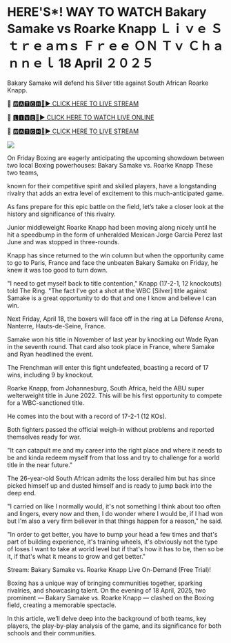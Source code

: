 # HERE'S*! WAY TO WATCH Bakary Samake vs Roarke Knapp Ｌｉｖｅ Ｓｔｒｅａｍｓ Ｆｒｅｅ ＯＮ Ｔｖ Ｃｈａｎｎｅｌ 18 April ２０２５
Bakary Samake will defend his Silver title against South African Roarke Knapp.

🔴 [🆆🅰🆃🅲🅷🔴▶️ CLICK HERE TO LIVE STREAM](https://boie-war-nai-keo.blogspot.com/)

🔴 [🅻🅸🆅🅴🔴▶️ CLICK HERE TO WATCH LIVE ONLINE](https://boie-war-nai-keo.blogspot.com/)

🔴 [🆆🅰🆃🅲🅷🔴▶️ CLICK HERE TO LIVE STREAM](https://boie-war-nai-keo.blogspot.com/)

<a href="https://boie-war-nai-keo.blogspot.com/"><img src="https://i.ibb.co.com/dwF5dRdX/28cd7b-76a1e82b4c4e436f9965ac3414ee448b-mv2.gif"></a>

On Friday Boxing are eagerly anticipating the upcoming showdown between two local Boxing powerhouses: Bakary Samake vs. Roarke Knapp These two teams, 

known for their competitive spirit and skilled players, have a longstanding rivalry that adds an extra level of excitement to this much-anticipated game.

 As fans prepare for this epic battle on the field, let’s take a closer look at the history and significance of this rivalry.

Junior middleweight Roarke Knapp had been moving along nicely until he hit a speedbump in the form of unheralded Mexican Jorge Garcia Perez last June and was stopped in three-rounds.

Knapp has since returned to the win column but when the opportunity came to go to Paris, France and face the unbeaten Bakary Samake on Friday, he knew it was too good to turn down.

"I need to get myself back to title contention," Knapp (17-2-1, 12 knockouts) told The Ring. "The fact I've got a shot at the WBC [Silver] title against Samake is a great opportunity to do that and one I know and believe I can win.

Next Friday, April 18, the boxers will face off in the ring at La Défense Arena, Nanterre, Hauts-de-Seine, France.

Samake won his title in November of last year by knocking out Wade Ryan in the seventh round. That card also took place in France, where Samake and Ryan headlined the event.

The Frenchman will enter this fight undefeated, boasting a record of 17 wins, including 9 by knockout.

Roarke Knapp, from Johannesburg, South Africa, held the ABU super welterweight title in June 2022. This will be his first opportunity to compete for a WBC-sanctioned title.

He comes into the bout with a record of 17-2-1 (12 KOs).

Both fighters passed the official weigh-in without problems and reported themselves ready for war.

"It can catapult me and my career into the right place and where it needs to be and kinda redeem myself from that loss and try to challenge for a world title in the near future."

The 26-year-old South African admits the loss derailed him but has since picked himself up and dusted himself and is ready to jump back into the deep end.

"I carried on like I normally would, it's not something I think about too often and lingers, every now and then, I do wonder where I would be, if I had won but I'm also a very firm believer in that things happen for a reason," he said. 

"In order to get better, you have to bump your head a few times and that's part of building experience, it's training wheels, it's obviously not the type of loses I want to take at world level but if that's how it has to be, then so be it, if that's what it means to grow and get better."


Stream: Bakary Samake vs. Roarke Knapp Live On-Demand (Free Trial)!

Boxing has a unique way of bringing communities together, sparking rivalries, and showcasing talent. On the evening of 18 April, 2025, two prominent — Bakary Samake vs. Roarke Knapp — clashed on the Boxing field, creating a memorable spectacle. 

In this article, we’ll delve deep into the background of both teams, key players, the play-by-play analysis of the game, and its significance for both schools and their communities.


